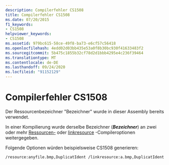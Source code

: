 ```yaml
---
description: Compilerfehler CS1508
title: Compilerfehler CS1508
ms.date: 07/20/2015
f1_keywords:
- CS1508
helpviewer_keywords:
- CS1508
ms.assetid: 979bc615-58ce-49f8-ba73-e6cf57c56418
ms.openlocfilehash: 4edd02d03bb435e53a0f8b30bc930f41633483f2
ms.sourcegitcommit: 5b475c1855b32cf78d2d1bbb4295e4c236f39464
ms.translationtype: MT
ms.contentlocale: de-DE
ms.lasthandoff: 09/24/2020
ms.locfileid: "91152129"
---
```

# <a name="compiler-error-cs1508"></a>Compilerfehler CS1508

Der Ressourcenbezeichner "Bezeichner" wurde in dieser Assembly bereits verwendet.  
  
 In einer Kompilierung wurde derselbe Bezeichner (***Bezeichner***) an zwei oder mehr [Ressourcen-](../language-reference/compiler-options/resource-compiler-option.md) oder [linkresource](../language-reference/compiler-options/linkresource-compiler-option.md) -Compileroptionen weitergegeben.  
  
 Folgende Optionen würden beispielsweise CS1508 generieren:  
  
```console  
/resource:anyfile.bmp,DuplicatIdent /linkresource:a.bmp,DuplicatIdent  
```
